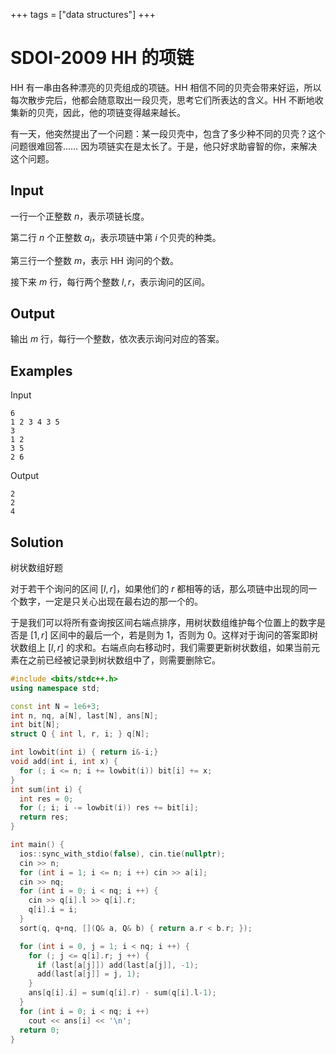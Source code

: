 +++
tags = ["data structures"]
+++

# SDOI-2009 HH 的项链

HH 有一串由各种漂亮的贝壳组成的项链。HH 相信不同的贝壳会带来好运，所以每次散步完后，他都会随意取出一段贝壳，思考它们所表达的含义。HH 不断地收集新的贝壳，因此，他的项链变得越来越长。

有一天，他突然提出了一个问题：某一段贝壳中，包含了多少种不同的贝壳？这个问题很难回答…… 因为项链实在是太长了。于是，他只好求助睿智的你，来解决这个问题。

## Input

一行一个正整数 $n$，表示项链长度。

第二行 $n$ 个正整数 $a_i$，表示项链中第 $i$ 个贝壳的种类。

第三行一个整数 $m$，表示 HH 询问的个数。

接下来 $m$ 行，每行两个整数 $l,r$，表示询问的区间。

## Output

输出 $m$ 行，每行一个整数，依次表示询问对应的答案。

## Examples

Input

```
6
1 2 3 4 3 5
3
1 2
3 5
2 6
```

Output

```
2
2
4
```

## Solution

树状数组好题

对于若干个询问的区间 $[l,r]$，如果他们的 $r$ 都相等的话，那么项链中出现的同一个数字，一定是只关心出现在最右边的那一个的。

于是我们可以将所有查询按区间右端点排序，用树状数组维护每个位置上的数字是否是 $[1, r]$ 区间中的最后一个，若是则为 $1$，否则为 $0$。这样对于询问的答案即树状数组上 $[l, r]$ 的求和。右端点向右移动时，我们需要更新树状数组，如果当前元素在之前已经被记录到树状数组中了，则需要删除它。


```cpp
#include <bits/stdc++.h>
using namespace std;

const int N = 1e6+3;
int n, nq, a[N], last[N], ans[N];
int bit[N];
struct Q { int l, r, i; } q[N];

int lowbit(int i) { return i&-i;}
void add(int i, int x) {
  for (; i <= n; i += lowbit(i)) bit[i] += x;
}
int sum(int i) {
  int res = 0;
  for (; i; i -= lowbit(i)) res += bit[i];
  return res;
}

int main() {
  ios::sync_with_stdio(false), cin.tie(nullptr);
  cin >> n;
  for (int i = 1; i <= n; i ++) cin >> a[i];
  cin >> nq;
  for (int i = 0; i < nq; i ++) {
    cin >> q[i].l >> q[i].r;
    q[i].i = i;
  }
  sort(q, q+nq, [](Q& a, Q& b) { return a.r < b.r; });

  for (int i = 0, j = 1; i < nq; i ++) {
    for (; j <= q[i].r; j ++) {
      if (last[a[j]]) add(last[a[j]], -1);
      add(last[a[j]] = j, 1);
    }
    ans[q[i].i] = sum(q[i].r) - sum(q[i].l-1);
  }
  for (int i = 0; i < nq; i ++)
    cout << ans[i] << '\n';
  return 0;
}
```
